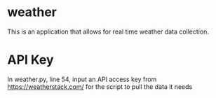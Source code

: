 # weather
This is an application that allows for real time weather data collection.


# API Key
In weather.py, line 54, input an API access key from https://weatherstack.com/ for the script to pull the data it needs